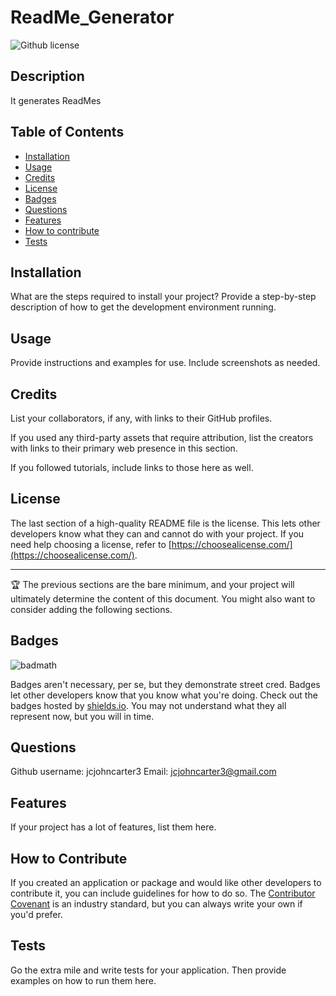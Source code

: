 # ReadMe_Generator

  ![Github license](https://img.shields.io/badge/license-MIT-blue.svg)
  
## Description

It generates ReadMes

## Table of Contents 

- [Installation](#installation)
- [Usage](#usage)
- [Credits](#credits)
- [License](#license)
- [Badges](#badges)
- [Questions](#questions)
- [Features](#features)
- [How to contribute](#how-to-contribute)
- [Tests](#tests)

## Installation


What are the steps required to install your project? Provide a step-by-step description of how to get the development environment running.

## Usage

Provide instructions and examples for use. Include screenshots as needed.

## Credits

List your collaborators, if any, with links to their GitHub profiles.

If you used any third-party assets that require attribution, list the creators with links to their primary web presence in this section.

If you followed tutorials, include links to those here as well.

## License

The last section of a high-quality README file is the license. This lets other developers know what they can and cannot do with your project. If you need help choosing a license, refer to [https://choosealicense.com/](https://choosealicense.com/).

---

🏆 The previous sections are the bare minimum, and your project will ultimately determine the content of this document. You might also want to consider adding the following sections.

## Badges

![badmath](https://img.shields.io/github/languages/top/lernantino/badmath)

Badges aren't necessary, per se, but they demonstrate street cred. Badges let other developers know that you know what you're doing. Check out the badges hosted by [shields.io](https://shields.io/). You may not understand what they all represent now, but you will in time.

## Questions

Github username: jcjohncarter3
Email: jcjohncarter3@gmail.com


## Features

If your project has a lot of features, list them here.

## How to Contribute

If you created an application or package and would like other developers to contribute it, you can include guidelines for how to do so. The [Contributor Covenant](https://www.contributor-covenant.org/) is an industry standard, but you can always write your own if you'd prefer.

## Tests

Go the extra mile and write tests for your application. Then provide examples on how to run them here.